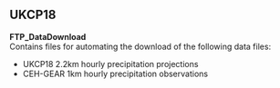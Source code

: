 ## UKCP18

<b> FTP_DataDownload</b>  
Contains files for automating the download of the following data files:  
* UKCP18 2.2km hourly precipitation projections  
* CEH-GEAR 1km hourly precipitation observations  
